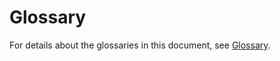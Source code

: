 # Glossary<a name="EN-US_TOPIC_0141727078"></a>

For details about the glossaries in this document, see  [Glossary](https://docs.otc.t-systems.com/en-us/glossary/index.html).

